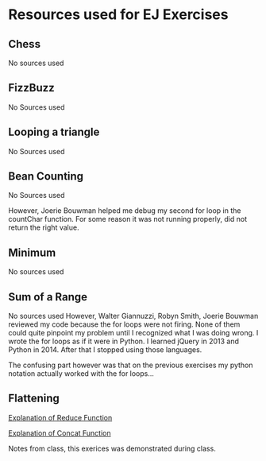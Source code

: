 # Resources used for EJ Exercises

## Chess
No sources used

## FizzBuzz
No Sources used

## Looping a triangle 
No Sources used

## Bean Counting
No Sources used

However, Joerie Bouwman helped me debug my second for loop in the countChar function.
For some reason it was not running properly, did not return the right value.

## Minimum
No sources used

## Sum of a Range
No sources used
However, Walter Giannuzzi, Robyn Smith, Joerie Bouwman reviewed my code because the for loops were not firing.
None of them could quite pinpoint my problem until I recognized what I was doing wrong. I wrote the for loops
as if it were in Python. I learned jQuery in 2013 and Python in 2014. After that I stopped using those languages.

The confusing part however was that on the previous exercises my python notation actually worked with the for loops...

## Flattening
[Explanation of Reduce Function](https://developer.mozilla.org/en-US/docs/Web/JavaScript/Reference/Global_Objects/Array/Reduce)

[Explanation of Concat Function](https://developer.mozilla.org/nl/docs/Web/JavaScript/Reference/Global_Objects/Array/concat)

Notes from class, this exerices was demonstrated during class.




